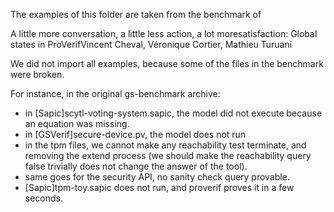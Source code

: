 The examples of this folder are taken from the benchmark of

A little more conversation, a little less action, a lot moresatisfaction: Global states in ProVerifVincent Cheval, Véronique Cortier, Mathieu Turuani

We did not import all examples, because some of the files in the benchmark were broken.

For instance, in the original gs-benchmark archive:
 * in [Sapic]scytl-voting-system.sapic, the model did not execute because an equation was missing.
 * in [GSVerif]secure-device.pv, the model does not run
 * in the tpm files, we cannot make any reachability test terminate, and removing the extend process (we should make the reachability query false trivially does not change the answer of the tool).
 * same goes for the security API, no sanity check query provable.
 * [Sapic]tpm-toy.sapic does not run, and proverif proves it in a few seconds.
